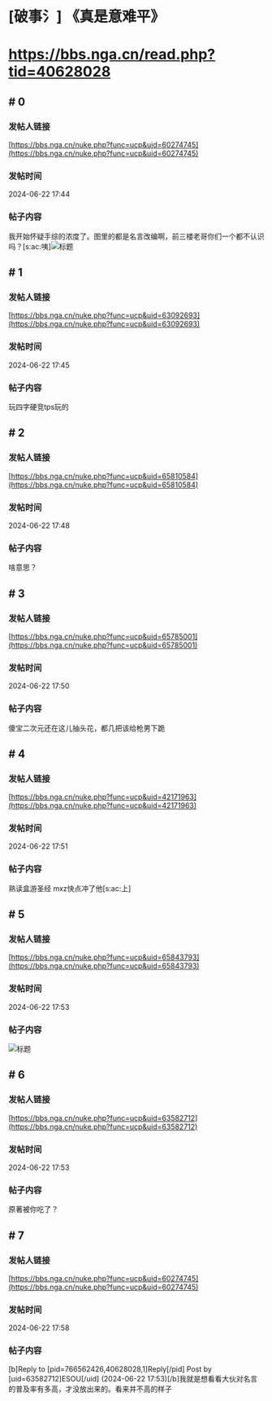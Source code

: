 # [破事氵] 《真是意难平》
# https://bbs.nga.cn/read.php?tid=40628028

## \# 0
### 发帖人链接
[https://bbs.nga.cn/nuke.php?func=ucp&uid=60274745](https://bbs.nga.cn/nuke.php?func=ucp&uid=60274745)
### 发帖时间
2024-06-22 17:44
### 帖子内容
我开始怀疑手综的浓度了。图里的都是名言改编啊，前三楼老哥你们一个都不认识吗？[s:ac:咦]![标题](https://img.nga.178.com/attachments/mon_202406/22/bwQ8zu1-3exyZqT1kShs-1l5.jpg)
## \# 1
### 发帖人链接
[https://bbs.nga.cn/nuke.php?func=ucp&uid=63092693](https://bbs.nga.cn/nuke.php?func=ucp&uid=63092693)
### 发帖时间
2024-06-22 17:45
### 帖子内容
玩四字硬竞tps玩的
## \# 2
### 发帖人链接
[https://bbs.nga.cn/nuke.php?func=ucp&uid=65810584](https://bbs.nga.cn/nuke.php?func=ucp&uid=65810584)
### 发帖时间
2024-06-22 17:48
### 帖子内容
啥意思？
## \# 3
### 发帖人链接
[https://bbs.nga.cn/nuke.php?func=ucp&uid=65785001](https://bbs.nga.cn/nuke.php?func=ucp&uid=65785001)
### 发帖时间
2024-06-22 17:50
### 帖子内容
傻宝二次元还在这儿抽头花，都几把该给枪男下跪
## \# 4
### 发帖人链接
[https://bbs.nga.cn/nuke.php?func=ucp&uid=42171963](https://bbs.nga.cn/nuke.php?func=ucp&uid=42171963)
### 发帖时间
2024-06-22 17:51
### 帖子内容
熟读盒游圣经 mxz快点冲了他[s:ac:上]
## \# 5
### 发帖人链接
[https://bbs.nga.cn/nuke.php?func=ucp&uid=65843793](https://bbs.nga.cn/nuke.php?func=ucp&uid=65843793)
### 发帖时间
2024-06-22 17:53
### 帖子内容
![标题](https://img.nga.178.com/attachments/mon_202406/22/bwQ8zu1-g9mlZ29T3cS13z-2dg.jpeg)
## \# 6
### 发帖人链接
[https://bbs.nga.cn/nuke.php?func=ucp&uid=63582712](https://bbs.nga.cn/nuke.php?func=ucp&uid=63582712)
### 发帖时间
2024-06-22 17:53
### 帖子内容
原著被你吃了？
## \# 7
### 发帖人链接
[https://bbs.nga.cn/nuke.php?func=ucp&uid=60274745](https://bbs.nga.cn/nuke.php?func=ucp&uid=60274745)
### 发帖时间
2024-06-22 17:58
### 帖子内容
[b]Reply to [pid=766562426,40628028,1]Reply[/pid] Post by [uid=63582712]ESOU[/uid] (2024-06-22 17:53)[/b]我就是想看看大伙对名言的普及率有多高，才没放出来的。看来并不高的样子
